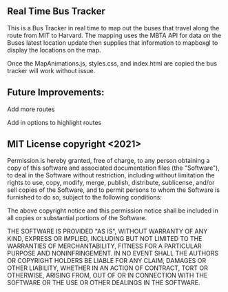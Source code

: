 ## Real Time Bus Tracker

 This is a Bus Tracker in real time to map out the buses that travel along the route from MIT to Harvard. The mapping uses the MBTA API for data on the Buses latest location update then supplies that information to mapboxgl to display the locations on the map.
 
 Once the MapAnimations.js, styles.css, and index.html are copied the bus tracker will work without issue.

## Future Improvements: 
Add more routes

Add in options to highlight routes 

## MIT License copyright <2021> <Robert Sweeten>
Permission is hereby granted, free of charge, to any person obtaining a copy of this software and associated documentation files (the "Software"), to deal in the Software without restriction, including without limitation the rights to use, copy, modify, merge, publish, distribute, sublicense, and/or sell copies of the Software, and to permit persons to whom the Software is furnished to do so, subject to the following conditions:

The above copyright notice and this permission notice shall be included in all copies or substantial portions of the Software.

THE SOFTWARE IS PROVIDED "AS IS", WITHOUT WARRANTY OF ANY KIND, EXPRESS OR IMPLIED, INCLUDING BUT NOT LIMITED TO THE WARRANTIES OF MERCHANTABILITY, FITNESS FOR A PARTICULAR PURPOSE AND NONINFRINGEMENT. IN NO EVENT SHALL THE AUTHORS OR COPYRIGHT HOLDERS BE LIABLE FOR ANY CLAIM, DAMAGES OR OTHER LIABILITY, WHETHER IN AN ACTION OF CONTRACT, TORT OR OTHERWISE, ARISING FROM, OUT OF OR IN CONNECTION WITH THE SOFTWARE OR THE USE OR OTHER DEALINGS IN THE SOFTWARE.
